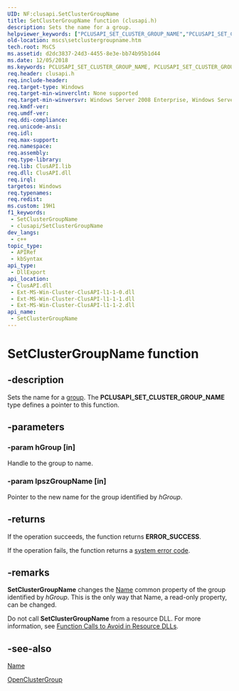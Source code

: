 ```yaml
---
UID: NF:clusapi.SetClusterGroupName
title: SetClusterGroupName function (clusapi.h)
description: Sets the name for a group.
helpviewer_keywords: ["PCLUSAPI_SET_CLUSTER_GROUP_NAME","PCLUSAPI_SET_CLUSTER_GROUP_NAME function [Failover Cluster]","SetClusterGroupName","SetClusterGroupName function [Failover Cluster]","_wolf_setclustergroupname","clusapi/PCLUSAPI_SET_CLUSTER_GROUP_NAME","clusapi/SetClusterGroupName","mscs.setclustergroupname"]
old-location: mscs\setclustergroupname.htm
tech.root: MsCS
ms.assetid: d2dc3837-24d3-4455-8e3e-bb74b95b1d44
ms.date: 12/05/2018
ms.keywords: PCLUSAPI_SET_CLUSTER_GROUP_NAME, PCLUSAPI_SET_CLUSTER_GROUP_NAME function [Failover Cluster], SetClusterGroupName, SetClusterGroupName function [Failover Cluster], _wolf_setclustergroupname, clusapi/PCLUSAPI_SET_CLUSTER_GROUP_NAME, clusapi/SetClusterGroupName, mscs.setclustergroupname
req.header: clusapi.h
req.include-header: 
req.target-type: Windows
req.target-min-winverclnt: None supported
req.target-min-winversvr: Windows Server 2008 Enterprise, Windows Server 2008 Datacenter
req.kmdf-ver: 
req.umdf-ver: 
req.ddi-compliance: 
req.unicode-ansi: 
req.idl: 
req.max-support: 
req.namespace: 
req.assembly: 
req.type-library: 
req.lib: ClusAPI.lib
req.dll: ClusAPI.dll
req.irql: 
targetos: Windows
req.typenames: 
req.redist: 
ms.custom: 19H1
f1_keywords:
 - SetClusterGroupName
 - clusapi/SetClusterGroupName
dev_langs:
 - c++
topic_type:
 - APIRef
 - kbSyntax
api_type:
 - DllExport
api_location:
 - ClusAPI.dll
 - Ext-MS-Win-Cluster-ClusAPI-l1-1-0.dll
 - Ext-MS-Win-Cluster-ClusAPI-l1-1-1.dll
 - Ext-MS-Win-Cluster-ClusAPI-l1-1-2.dll
api_name:
 - SetClusterGroupName
---
```


# SetClusterGroupName function


## -description

Sets the name for a  <a href="https://docs.microsoft.com/previous-versions/windows/desktop/mscs/groups">group</a>. The <b>PCLUSAPI_SET_CLUSTER_GROUP_NAME</b> type defines a pointer to this function.

## -parameters

### -param hGroup [in]

Handle to the group to name.

### -param lpszGroupName [in]

Pointer to the new name for the group identified by <i>hGroup</i>.

## -returns

If the operation succeeds, the function returns <b>ERROR_SUCCESS</b>.

If the operation fails, the function returns a 
       <a href="https://docs.microsoft.com/windows/desktop/Debug/system-error-codes">system error code</a>.

## -remarks

<b>SetClusterGroupName</b> changes the 
    <a href="https://docs.microsoft.com/previous-versions/windows/desktop/mscs/groups-name">Name</a> common property of the group identified by 
    <i>hGroup</i>. This is the only way that Name, a read-only property, can be changed.

Do not call <b>SetClusterGroupName</b> from a 
    resource DLL. For more information, see 
    <a href="https://docs.microsoft.com/previous-versions/windows/desktop/mscs/function-calls-to-avoid-in-resource-dlls">Function Calls to Avoid in Resource DLLs</a>.

## -see-also

<a href="https://docs.microsoft.com/previous-versions/windows/desktop/mscs/groups-name">Name</a>



<a href="https://docs.microsoft.com/windows/desktop/api/clusapi/nf-clusapi-openclustergroup">OpenClusterGroup</a>


